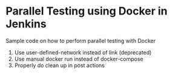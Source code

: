 # Parallel Testing using Docker in Jenkins

Sample code on how to perform parallel testing with Docker

1. Use user-defined-network instead of link (deprecated)
2. Use manual docker run instead of docker-compose
3. Properly do clean up in post actions
